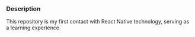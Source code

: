 ### Description
This repository is my first contact with React Native technology, serving as a learning experience
